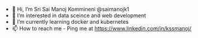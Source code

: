 - 👋 Hi, I’m Sri Sai Manoj Kommineni @saimanojk1
- 👀 I’m interested in data sceince and web development 
- 🌱 I’m currently learning docker and kubernetes
- 📫 How to reach me - Ping me at https://www.linkedin.com/in/kssmanoj/

<!---
saimanojk1/saimanojk1 is a ✨ special ✨ repository because its `README.md` (this file) appears on your GitHub profile.
You can click the Preview link to take a look at your changes.
--->
